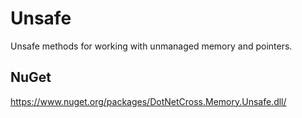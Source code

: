 # Unsafe
Unsafe methods for working with unmanaged memory and pointers.
## NuGet
https://www.nuget.org/packages/DotNetCross.Memory.Unsafe.dll/
